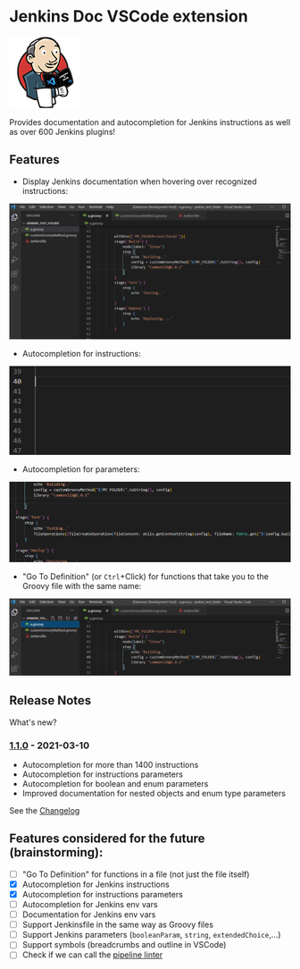 # Jenkins Doc VSCode extension

![Logo](./assets/logo_128.png)

Provides documentation and autocompletion for Jenkins instructions as well as over 600 Jenkins plugins!

## Features

- Display Jenkins documentation when hovering over recognized instructions:

![Documentation on hover](./assets/demo_doc_hover.gif)

- Autocompletion for instructions:

![Instructions autocompletion](./assets/demo_autocompletion.gif)

- Autocompletion for parameters:

![Parameters autocompletion](./assets/demo_parameter_autocompletion.gif)

- "Go To Definition" (or `Ctrl`+Click) for functions that take you to the Groovy file with the same name:

!["Go To Definition" feature](./assets/demo_go_to_definition.gif)

## Release Notes

What's new?

### [1.1.0](https://github.com/Maarti/JenkinsDocExtension/releases/tag/1.1.0) - 2021-03-10

- Autocompletion for more than 1400 instructions
- Autocompletion for instructions parameters
- Autocompletion for boolean and enum parameters
- Improved documentation for nested objects and enum type parameters

See the [Changelog](./CHANGELOG.md)

## Features considered for the future (brainstorming):

- [ ] "Go To Definition" for functions in a file (not just the file itself)
- [x] Autocompletion for Jenkins instructions
- [x] Autocompletion for instructions parameters
- [ ] Autocompletion for Jenkins env vars
- [ ] Documentation for Jenkins env vars
- [ ] Support Jenkinsfile in the same way as Groovy files
- [ ] Support Jenkins parameters (`booleanParam`, `string`, `extendedChoice`,...)
- [ ] Support symbols (breadcrumbs and outline in VSCode)
- [ ] Check if we can call the [pipeline linter](https://www.jenkins.io/doc/book/pipeline/development/)
